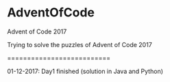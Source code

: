 # AdventOfCode
Advent of Code 2017

Trying to solve the puzzles of Advent of Code 2017

==========================

01-12-2017: Day1 finished (solution in Java and Python)
